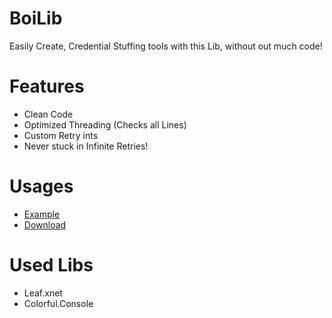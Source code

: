 # BoiLib
 Easily Create, Credential Stuffing tools with this Lib, without out much code!
 
 # Features
 - Clean Code
 - Optimized Threading (Checks all Lines)
 - Custom Retry ints
 - Never stuck in Infinite Retries!

# Usages
- [Example](https://github.com/YoBoiiiiii/BoiLib/blob/main/Example/Program.cs)
- [Download](https://github.com/YoBoiiiiii/BoiLib)

# Used Libs
- Leaf.xnet
- Colorful.Console

 
